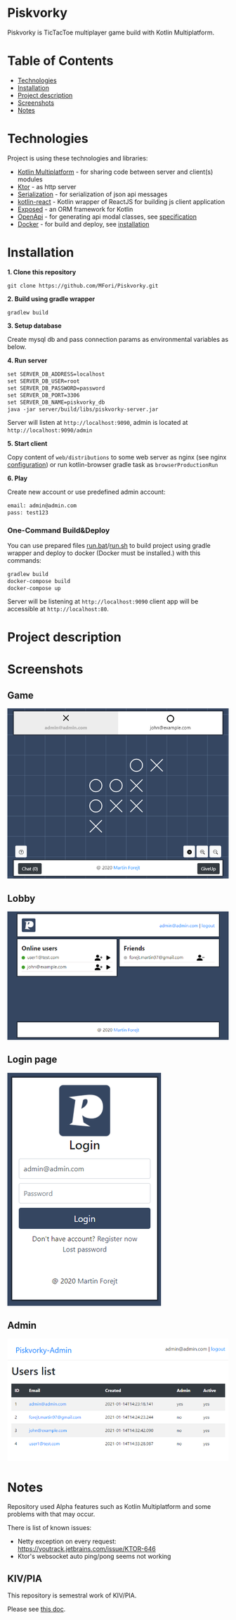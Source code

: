 # Piskvorky
Piskvorky is TicTacToe multiplayer game build with Kotlin Multiplatform.

Table of Contents
============
<!--ts-->
* [Technologies](#technologies)
* [Installation](#installation)
* [Project description](#project-description)
* [Screenshots](#screenshots)
* [Notes](#notes)
<!--te-->
Technologies
============
Project is using these technologies and libraries:
- [Kotlin Multiplatform](https://kotlinlang.org/docs/reference/multiplatform.html)
  \- for sharing code between server and client(s) modules
- [Ktor](https://github.com/ktorio/ktor)
  \- as http server
- [Serialization](https://github.com/Kotlin/kotlinx.serialization)
  \- for serialization of json api messages 
- [kotlin-react](https://github.com/JetBrains/kotlin-wrappers/tree/master/kotlin-react)
  \- Kotlin wrapper of ReactJS for building js client application 
- [Exposed](https://github.com/JetBrains/Exposed)
  \- an ORM framework for Kotlin
- [OpenApi](https://www.openapis.org/)
  \- for generating api modal classes, see [specification](domain/api/specs/piskvorky-v1.0.yaml)
- [Docker](https://www.docker.com/)
  \- for build and deploy, see [installation](#installation)


Installation
============
**1. Clone this repository**
```
git clone https://github.com/MFori/Piskvorky.git
```
**2. Build using gradle wrapper**
```
gradlew build
```
**3. Setup database**

Create mysql db and pass connection params as environmental variables as below.

**4. Run server**
```
set SERVER_DB_ADDRESS=localhost
set SERVER_DB_USER=root
set SERVER_DB_PASSWORD=password
set SERVER_DB_PORT=3306
set SERVER_DB_NAME=piskvorky_db
java -jar server/build/libs/piskvorky-server.jar
```
Server will listen at ```http://localhost:9090```, admin is located at ```http://localhost:9090/admin```

**5. Start client**

Copy content of ```web/distributions``` to some web server as nginx (see nginx [configuration](web/nginx.conf)) or run kotlin-browser gradle task as ```browserProductionRun``` 

**6. Play**

Create new account or use predefined admin account:
```
email: admin@admin.com
pass: test123
```

### One-Command Build&Deploy
You can use prepared files [run.bat](run.bat)/[run.sh](run.sh) to build project using gradle wrapper and deploy to docker
(Docker must  be installed.) with this commands:
```
gradlew build 
docker-compose build
docker-compose up
```
Server will be listening at ```http://localhost:9090``` client app will be accessible at ```http://localhost:80```.

Project description
============

Screenshots
============
Game
-----
![](doc/img/game.png)

Lobby
-----
![](doc/img/lobby.png)

Login page
-----
![](doc/img/login.png)

Admin
-----
![](doc/img/admin.png)

Notes
============
Repository used Alpha features such as Kotlin Multiplatform and some problems with that may occur.

There is list of known issues:
- Netty exception on every request: https://youtrack.jetbrains.com/issue/KTOR-646
- Ktor's websocket auto ping/pong seems not working

KIV/PIA
-----
This repository is semestral work of KIV/PIA.

Please see [this doc](doc/DOC.md).
